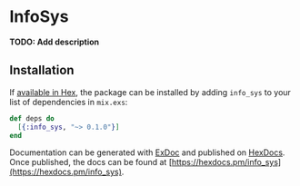 # InfoSys

**TODO: Add description**

## Installation

If [available in Hex](https://hex.pm/docs/publish), the package can be installed
by adding `info_sys` to your list of dependencies in `mix.exs`:

```elixir
def deps do
  [{:info_sys, "~> 0.1.0"}]
end
```

Documentation can be generated with [ExDoc](https://github.com/elixir-lang/ex_doc)
and published on [HexDocs](https://hexdocs.pm). Once published, the docs can
be found at [https://hexdocs.pm/info_sys](https://hexdocs.pm/info_sys).

